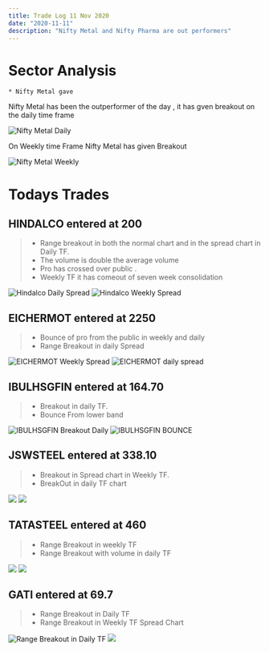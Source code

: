```yaml
---
title: Trade Log 11 Nov 2020
date: "2020-11-11"
description: "Nifty Metal and Nifty Pharma are out performers"
---
```


# Sector Analysis

    * Nifty Metal gave

Nifty Metal has been the outperformer of the day , it has gven breakout on the daily time frame

![Nifty Metal Daily](https://www.tradingview.com/x/z1WF9Af6/)

On Weekly time Frame Nifty Metal has given Breakout

![Nifty Metal Weekly](https://www.tradingview.com/x/yV2yQFUl/)

# Todays Trades

## HINDALCO entered at 200

> - Range breakout in both the normal chart and in the spread chart in Daily TF.
> - The volume is double the average volume
> - Pro has crossed over public .
> - Weekly TF it has comeout of seven week consolidation

![Hindalco Daily Spread](https://www.tradingview.com/x/7LsxVjSg/)
![Hindalco Weekly Spread](https://www.tradingview.com/x/Jq76OJek/)

## EICHERMOT entered at 2250

> - Bounce of pro from the public in weekly and daily
> - Range Breakout in daily Spread

![EICHERMOT Weekly Spread](https://www.tradingview.com/x/Z9raeW2G/)
![EICHERMOT daily spread](https://www.tradingview.com/x/kdWQpWO2/)

## IBULHSGFIN entered at 164.70

> - Breakout in daily TF.
> - Bounce From lower band

![IBULHSGFIN Breakout Daily](https://www.tradingview.com/x/NeNAOgxK/)
![IBULHSGFIN BOUNCE](https://www.tradingview.com/x/NPLp7J2X/)

## JSWSTEEL entered at 338.10

> - Breakout in Spread chart in Weekly TF.
> - BreakOut in daily TF chart

![](https://www.tradingview.com/x/QaFCcnYJ/)
![](https://www.tradingview.com/x/kOJp7Lnf/)

## TATASTEEL entered at 460

> - Range Breakout in weekly TF
> - Range Breakout with volume in daily TF

![](https://www.tradingview.com/x/Vw69I7gK/)
![](https://www.tradingview.com/x/71a1lVWw/)

## GATI entered at 69.7

> - Range Breakout in Daily TF
> - Range Breakout in Weekly TF Spread Chart

![Range Breakout in Daily TF](https://www.tradingview.com/x/NI5ph9oc/)
![](https://www.tradingview.com/x/dqgrcKC8/)
